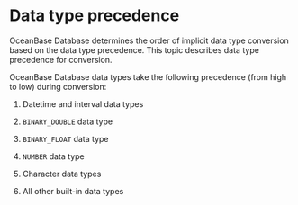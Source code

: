 # Data type precedence

OceanBase Database determines the order of implicit data type conversion based on the data type precedence. This topic describes data type precedence for conversion.

OceanBase Database data types take the following precedence (from high to low) during conversion:

1. Datetime and interval data types

2. `BINARY_DOUBLE` data type

3. `BINARY_FLOAT` data type

4. `NUMBER` data type

5. Character data types

6. All other built-in data types
